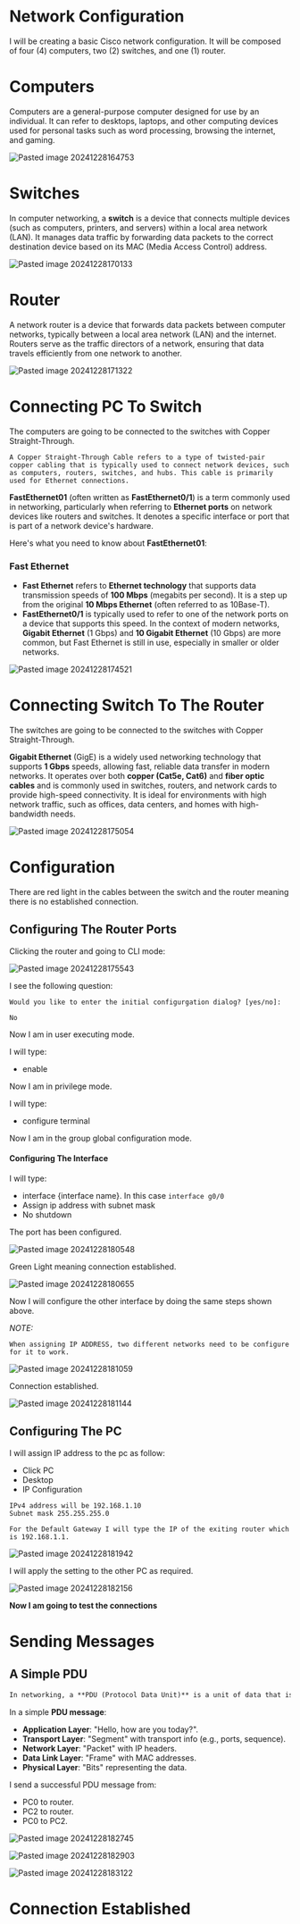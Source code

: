 # Network Configuration

I will be creating a basic Cisco network configuration. It will be composed of four (4) computers, two (2) switches, and one (1) router.


# Computers

Computers are a general-purpose computer designed for use by an individual. It can refer to desktops, laptops, and other computing devices used for personal tasks such as word processing, browsing the internet, and gaming.

![Pasted image 20241228164753](https://github.com/user-attachments/assets/b5ec143e-7774-4408-a7f7-afb7db03513d)


# Switches

In computer networking, a **switch** is a device that connects multiple devices (such as computers, printers, and servers) within a local area network (LAN). It manages data traffic by forwarding data packets to the correct destination device based on its MAC (Media Access Control) address.

![Pasted image 20241228170133](https://github.com/user-attachments/assets/5b77da68-a169-4bc7-9edd-585f2708ff20)


# Router

A network router is a device that forwards data packets between computer networks, typically between a local area network (LAN) and the internet. Routers serve as the traffic directors of a network, ensuring that data travels efficiently from one network to another.

![Pasted image 20241228171322](https://github.com/user-attachments/assets/a821be92-4cb5-4b63-b29a-9b8ae4d7b2e6)


# Connecting PC To Switch

The computers are going to be connected to the switches with Copper Straight-Through. 

```
A Copper Straight-Through Cable refers to a type of twisted-pair copper cabling that is typically used to connect network devices, such as computers, routers, switches, and hubs. This cable is primarily used for Ethernet connections.
```

 **FastEthernet01** (often written as **FastEthernet0/1**) is a term commonly used in networking, particularly when referring to **Ethernet ports** on network devices like routers and switches. It denotes a specific interface or port that is part of a network device's hardware.

Here's what you need to know about **FastEthernet01**:

### **Fast Ethernet**

- **Fast Ethernet** refers to **Ethernet technology** that supports data transmission speeds of **100 Mbps** (megabits per second). It is a step up from the original **10 Mbps Ethernet** (often referred to as 10Base-T).
- **FastEthernet0/1** is typically used to refer to one of the network ports on a device that supports this speed. In the context of modern networks, **Gigabit Ethernet** (1 Gbps) and **10 Gigabit Ethernet** (10 Gbps) are more common, but Fast Ethernet is still in use, especially in smaller or older networks.

![Pasted image 20241228174521](https://github.com/user-attachments/assets/d83cad20-87a2-4a07-877c-44787bb2fd4f)


# Connecting Switch To The Router

The switches are going to be connected to the switches with Copper Straight-Through. 

**Gigabit Ethernet** (GigE) is a widely used networking technology that supports **1 Gbps** speeds, allowing fast, reliable data transfer in modern networks. It operates over both **copper (Cat5e, Cat6)** and **fiber optic cables** and is commonly used in switches, routers, and network cards to provide high-speed connectivity. It is ideal for environments with high network traffic, such as offices, data centers, and homes with high-bandwidth needs.

![Pasted image 20241228175054](https://github.com/user-attachments/assets/4caa0646-2376-46f9-a4fe-7911f20e41a3)


# Configuration

There are red light in the cables between the switch and the router meaning there is no established connection.

## Configuring The Router Ports

Clicking the router and going to CLI mode:

![Pasted image 20241228175543](https://github.com/user-attachments/assets/815b4aa6-1b4d-49be-b991-0af1bd7b6c51)

I see the following question:
```
Would you like to enter the initial configurgation dialog? [yes/no]:
```
`No`

Now I am in user executing mode. 

I will type:
- enable 

Now I am in privilege mode.

I will type:
- configure terminal

Now I am in the group global configuration mode.

#### Configuring The Interface

I will type:
- interface {interface name}. In this case `interface g0/0`
- Assign ip address with subnet mask
- No shutdown

The port has been configured.

![Pasted image 20241228180548](https://github.com/user-attachments/assets/321605e1-8e1b-48ec-bf7e-faf20f0d802e)

Green Light meaning connection established.

![Pasted image 20241228180655](https://github.com/user-attachments/assets/6d164138-f5a0-4ced-9523-abf989020416)

Now I will configure the other interface by doing the same steps shown above.

*NOTE:*
```
When assigning IP ADDRESS, two different networks need to be configure for it to work.
```

![Pasted image 20241228181059](https://github.com/user-attachments/assets/a07c4bfd-3244-4979-b31d-08585495b94d)

Connection established.

![Pasted image 20241228181144](https://github.com/user-attachments/assets/35940825-c754-460b-b3c4-bed21e11140c)

## Configuring The PC

I will assign IP address to the pc as follow:
- Click PC
- Desktop
- IP Configuration
```
IPv4 address will be 192.168.1.10
Subnet mask 255.255.255.0

For the Default Gateway I will type the IP of the exiting router which is 192.168.1.1.
```

![Pasted image 20241228181942](https://github.com/user-attachments/assets/abcf1104-7761-4f0d-b3a7-5a40e0cdb8e9)

I will apply the setting to the other PC as required.

![Pasted image 20241228182156](https://github.com/user-attachments/assets/08c9dbbe-832c-4b4a-967a-c1b93a779faa)

**Now I am going to test the connections**


# Sending Messages

## A Simple PDU

```markdown
In networking, a **PDU (Protocol Data Unit)** is a unit of data that is transmitted across a network at various layers of the OSI (Open Systems Interconnection) model. Each layer adds its own header (and sometimes trailer) to the data, which results in the creation of a PDU at that layer.
```

In a simple **PDU message**:

- **Application Layer**: "Hello, how are you today?".
- **Transport Layer**: "Segment" with transport info (e.g., ports, sequence).
- **Network Layer**: "Packet" with IP headers.
- **Data Link Layer**: "Frame" with MAC addresses.
- **Physical Layer**: "Bits" representing the data.

I send a successful PDU message from:
- PC0 to router.
- PC2 to router.
- PC0 to PC2.

![Pasted image 20241228182745](https://github.com/user-attachments/assets/464b69cf-1658-4899-86b6-6a13a87b138f)

![Pasted image 20241228182903](https://github.com/user-attachments/assets/cefce326-f89c-4b2d-b50c-dc2a52680f5b)

![Pasted image 20241228183122](https://github.com/user-attachments/assets/d709cc6e-0e63-4d43-9399-b8073eb90887)


# Connection Established




